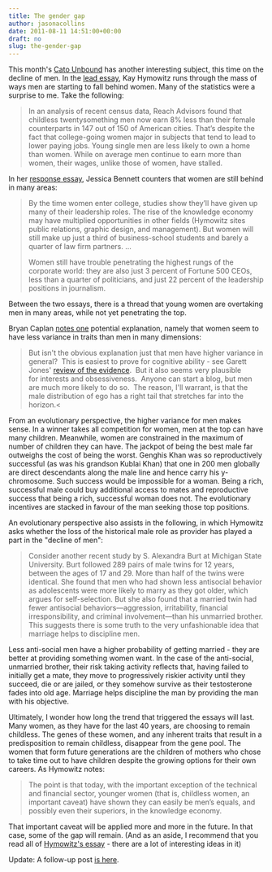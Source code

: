 ```yaml
---
title: The gender gap
author: jasonacollins
date: 2011-08-11 14:51:00+00:00
draft: no
slug: the-gender-gap
---
```


This month's [Cato Unbound](http://www.cato-unbound.org/) has another interesting subject, this time on the decline of men. In the [lead essay](http://www.cato-unbound.org/2011/08/08/kay-hymowitz/whats-happening-to-men/), Kay Hymowitz runs through the mass of ways men are starting to fall behind women. Many of the statistics were a surprise to me. Take the following:

>In an analysis of recent census data, Reach Advisors found that childless twentysomething men now earn 8% less than their female counterparts in 147 out of 150 of American cities. That’s despite the fact that college-going women major in subjects that tend to lead to lower paying jobs. Young single men are less likely to own a home than women. While on average men continue to earn more than women, their wages, unlike those of women, have stalled.

In her [response essay](http://www.cato-unbound.org/2011/08/10/jessica-bennett/sure-men-have-it-rough-but-lets-not-forget-about-the-women/), Jessica Bennett counters that women are still behind in many areas:

>By the time women enter college, studies show they’ll have given up many of their leadership roles. The rise of the knowledge economy may have multiplied opportunities in other fields (Hymowitz sites public relations, graphic design, and management). But women will still make up just a third of business-school students and barely a quarter of law firm partners. ...
>
>Women still have trouble penetrating the highest rungs of the corporate world: they are also just 3 percent of Fortune 500 CEOs, less than a quarter of politicians, and just 22 percent of the leadership positions in journalism.

Between the two essays, there is a thread that young women are overtaking men in many areas, while not yet penetrating the top.

Bryan Caplan [notes one](http://econlog.econlib.org/archives/2011/08/male_variance_a.html) potential explanation, namely that women seem to have less variance in traits than men in many dimensions:

>But isn't the obvious explanation just that men have higher variance in general?  This is easiest to prove for cognitive ability - see Garett Jones' [review of the evidence](http://econjwatch.org/file_download/210/2008-05-jones-invest_apparatus.pdf).  But it also seems very plausible for interests and obsessiveness.  Anyone can start a blog, but men are much more likely to do so.  The reason, I'll warrant, is that the male distribution of ego has a right tail that stretches far into the horizon.<

From an evolutionary perspective, the higher variance for men makes sense. In a winner takes all competition for women, men at the top can have many children. Meanwhile, women are constrained in the maximum of number of children they can have. The jackpot of being the best male far outweighs the cost of being the worst. Genghis Khan was so reproductively successful (as was his grandson Kublai Khan) that one in 200 men globally are direct descendants along the male line and hence carry his y-chromosome. Such success would be impossible for a woman. Being a rich, successful male could buy additional access to mates and reproductive success that being a rich, successful woman does not. The evolutionary incentives are stacked in favour of the man seeking those top positions.

An evolutionary perspective also assists in the following, in which Hymowitz asks whether the loss of the historical male role as provider has played a part in the "decline of men":

>Consider another recent study by S. Alexandra Burt at Michigan State University. Burt followed 289 pairs of male twins for 12 years, between the ages of 17 and 29. More than half of the twins were identical. She found that men who had shown less antisocial behavior as adolescents were more likely to marry as they got older, which argues for self-selection. But she also found that a married twin had fewer antisocial behaviors—aggression, irritability, financial irresponsibility, and criminal involvement—than his unmarried brother. This suggests there is some truth to the very unfashionable idea that marriage helps to discipline men.

Less anti-social men have a higher probability of getting married - they are better at providing something women want. In the case of the anti-social, unmarried brother, their risk taking activity reflects that, having failed to initially get a mate, they move to progressively riskier activity until they succeed, die or are jailed, or they somehow survive as their testosterone fades into old age. Marriage helps discipline the man by providing the man with his objective.

Ultimately, I wonder how long the trend that triggered the essays will last. Many women, as they have for the last 40 years, are choosing to remain childless. The genes of these women, and any inherent traits that result in a predisposition to remain childless, disappear from the gene pool. The women that form future generations are the children of mothers who chose to take time out to have children despite the growing options for their own careers. As Hymowitz notes:

>The point is that today, with the important exception of the technical and financial sector, younger women (that is, childless women, an important caveat) have shown they can easily be men’s equals, and possibly even their superiors, in the knowledge economy.

That important caveat will be applied more and more in the future. In that case, some of the gap will remain. (And as an aside, I recommend that you read all of [Hymowitz's essay](http://www.cato-unbound.org/2011/08/08/kay-hymowitz/whats-happening-to-men/) - there are a lot of interesting ideas in it)

Update: A follow-up post [is here](https://jasoncollins.blog/male-incentives/).
